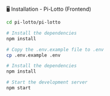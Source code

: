 🖥️ Installation - Pi-Lotto (Frontend)
```bash
cd pi-lotto/pi-lotto

# Install the dependencies
npm install

# Copy the .env.example file to .env
cp .env.example .env

# Install the dependencies
npm install

# Start the development server
npm start
```